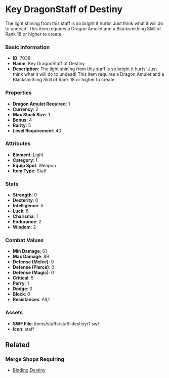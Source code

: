 # Key DragonStaff of Destiny

The light shining from this staff is so bright it hurts! Just think what it will do to undead!
This item requires a Dragon Amulet and a Blacksmithing Skill of Rank 18 or higher to create.

### Basic Information

- **ID**: 7038
- **Name**: Key DragonStaff of Destiny
- **Description**: The light shining from this staff is so bright it hurts! Just think what it will do to undead!
This item requires a Dragon Amulet and a Blacksmithing Skill of Rank 18 or higher to create.

### Properties

- **Dragon Amulet Required**: 1
- **Currency**: 2
- **Max Stack Size**: 1
- **Bonus**: 4
- **Rarity**: 5
- **Level Requirement**: 40

### Attributes

- **Element**: Light
- **Category**: 1
- **Equip Spot**: Weapon
- **Item Type**: Staff

### Stats

- **Strength**: 0
- **Dexterity**: 0
- **Intelligence**: 5
- **Luck**: 6
- **Charisma**: 1
- **Endurance**: 2
- **Wisdom**: 2

### Combat Values

- **Min Damage**: 61
- **Max Damage**: 89
- **Defense (Melee)**: 0
- **Defense (Pierce)**: 0
- **Defense (Magic)**: 0
- **Critical**: 5
- **Parry**: 1
- **Dodge**: 0
- **Block**: 0
- **Resistances**: All,1

### Assets

- **SWF File**: items/staffs/staff-destinyr1.swf
- **Icon**: staff

## Related

### Merge Shops Requiring

- [Binding Destiny](../merge-shops/113-binding-destiny.md)

